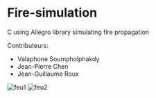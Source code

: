 # Fire-simulation
C using Allegro library simulating fire propagation

Contributeurs:
- Valaphone Soumpholphakdy
- Jean-Pierre Chen
- Jean-Guillaume Roux

![feu1](https://cloud.githubusercontent.com/assets/9430924/9834676/b5d0d62e-5993-11e5-8b4f-a730680fe53a.jpg)
![feu2](https://cloud.githubusercontent.com/assets/9430924/9834677/b90dfd62-5993-11e5-8414-e639c3ef4407.jpg)
